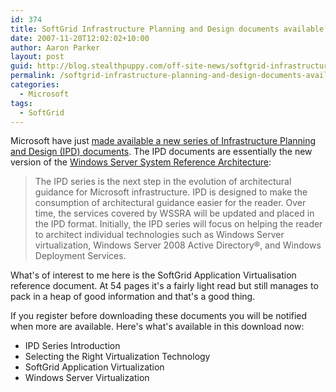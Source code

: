 ```yaml
---
id: 374
title: SoftGrid Infrastructure Planning and Design documents available
date: 2007-11-20T12:02:02+10:00
author: Aaron Parker
layout: post
guid: http://blog.stealthpuppy.com/off-site-news/softgrid-infrastructure-planning-and-design-documents-available
permalink: /softgrid-infrastructure-planning-and-design-documents-available/
categories:
  - Microsoft
tags:
  - SoftGrid
---
```

Microsoft have just [made available a new series of Infrastructure Planning and Design (IPD) documents](http://www.microsoft.com/downloads/details.aspx?FamilyID=ad3921fb-8224-4681-9064-075fdf042b0c&DisplayLang=en). The IPD documents are essentially the new version of the [Windows Server System Reference Architecture](http://www.microsoft.com/technet/solutionaccelerators/wssra/raguide/default.mspx):

> The IPD series is the next step in the evolution of architectural guidance for Microsoft infrastructure. IPD is designed to make the consumption of architectural guidance easier for the reader. Over time, the services covered by WSSRA will be updated and placed in the IPD format. Initially, the IPD series will focus on helping the reader to architect individual technologies such as Windows Server virtualization, Windows Server 2008 Active Directory®, and Windows Deployment Services.

What's of interest to me here is the SoftGrid Application Virtualisation reference document. At 54 pages it's a fairly light read but still manages to pack in a heap of good information and that's a good thing.

If you register before downloading these documents you will be notified when more are available. Here's what's available in this download now:

  * IPD Series Introduction
  * Selecting the Right Virtualization Technology
  * SoftGrid Application Virtualization
  * Windows Server Virtualization